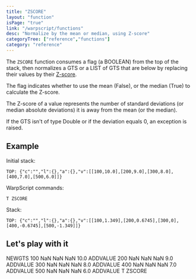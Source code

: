 ```yaml
---
title: "ZSCORE"
layout: "function"
isPage: "true"
link: "/warpscript/functions"
desc: "Normalize by the mean or median, using Z-score"
categoryTree: ["reference","functions"]
category: "reference"
---
```

 

The `ZSCORE` function consumes a flag (a BOOLEAN) from the top of the stack, then normalizes a GTS or a LIST of GTS that are below by replacing their values by their [Z-score](https://en.wikipedia.org/wiki/Standard_score).

The flag indicates whether to use the mean (False), or the median (True) to calculate the Z-score.

The Z-score of a value represents the number of standard deviations (or median absolute deviations) it is away from the mean (or the median).

If the GTS isn't of type Double or if the deviation equals 0, an exception is raised.

## Example ##

Initial stack:

    TOP: {"c":"","l":{},"a":{},"v":[[100,10.0],[200,9.0],[300,8.0],[400,7.0],[500,6.0]]}


WarpScript commands:

    T ZSCORE

Stack: 

    TOP: {"c":"","l":{},"a":{},"v":[[100,1.349],[200,0.6745],[300,0],[400,-0.6745],[500,-1.349]]}

## Let's play with it ##

<warp10-warpscript-widget>NEWGTS
100  NaN NaN NaN 10.0 ADDVALUE
200  NaN NaN NaN  9.0 ADDVALUE
300  NaN NaN NaN  8.0 ADDVALUE
400  NaN NaN NaN  7.0 ADDVALUE
500  NaN NaN NaN  6.0 ADDVALUE
T ZSCORE
</warp10-warpscript-widget>    
